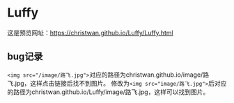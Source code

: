 # Luffy
这是预览网址：https://christwan.github.io/Luffy/Luffy.html

## bug记录
`<img src="/image/路飞.jpg">`对应的路径为christwan.github.io/image/路飞.jpg，这样点击链接后找不到图片。
修改为`<img src="image/路飞.jpg">`后对应的路径为christwan.github.io/Luffy/image/路飞.jpg，这样可以找到图片。
